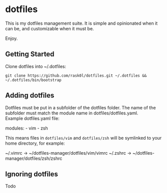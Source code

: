 dotfiles
========

This is my dotfiles management suite.  It is simple and opinionated when it can be, and customizable when it must be.  

Enjoy.


Getting Started
---------------

Clone dotfiles into ~/.dotfiles:
```
git clone https://github.com/rask0l/dotfiles.git ~/.dotfiles && ~/.dotfiles/bin/bootstrap
```

Adding dotfiles
---------------

Dotfiles must be put in a subfolder of the dotfiles folder.  The name of the subfolder must match the module name in dotfiles/dotfiles.yaml.  
Example dotfiles.yaml file: 

  modules:
    - vim
    - zsh

This means files in `dotfiles/vim` and `dotfiles/zsh` will be symlinked to your home directory, for example:

~/.vimrc -> ~/dotfiles-manager/dotfiles/vim/vimrc
~/.zshrc -> ~/dotfiles-manager/dotfiles/zsh/zshrc


Ignoring dotfiles
-----------------

Todo
